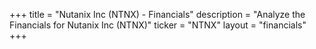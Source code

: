 +++
title = "Nutanix Inc (NTNX) - Financials"
description = "Analyze the Financials for Nutanix Inc (NTNX)"
ticker = "NTNX"
layout = "financials"
+++

